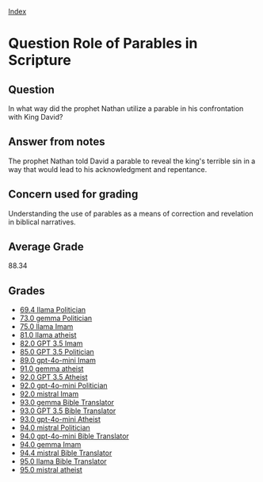 
[Index](../../index.md)
# Question Role of Parables in Scripture
## Question
In what way did the prophet Nathan utilize a parable in his confrontation with King David?

## Answer from notes
The prophet Nathan told David a parable to reveal the king's terrible sin in a way that would lead to his acknowledgment and repentance.

## Concern used for grading
Understanding the use of parables as a means of correction and revelation in biblical narratives.

## Average Grade
88.34

## Grades
 * [69.4 llama Politician](../answers/llama_Politician/Role_of_Parables_in_Scripture.md)
 * [73.0 gemma Politician](../answers/gemma_Politician/Role_of_Parables_in_Scripture.md)
 * [75.0 llama Imam](../answers/llama_Imam/Role_of_Parables_in_Scripture.md)
 * [81.0 llama atheist](../answers/llama_atheist/Role_of_Parables_in_Scripture.md)
 * [82.0 GPT 3.5 Imam](../answers/GPT_3.5_Imam/Role_of_Parables_in_Scripture.md)
 * [85.0 GPT 3.5 Politician](../answers/GPT_3.5_Politician/Role_of_Parables_in_Scripture.md)
 * [89.0 gpt-4o-mini Imam](../answers/gpt-4o-mini_Imam/Role_of_Parables_in_Scripture.md)
 * [91.0 gemma atheist](../answers/gemma_atheist/Role_of_Parables_in_Scripture.md)
 * [92.0 GPT 3.5 Atheist](../answers/GPT_3.5_Atheist/Role_of_Parables_in_Scripture.md)
 * [92.0 gpt-4o-mini Politician](../answers/gpt-4o-mini_Politician/Role_of_Parables_in_Scripture.md)
 * [92.0 mistral Imam](../answers/mistral_Imam/Role_of_Parables_in_Scripture.md)
 * [93.0 gemma Bible Translator](../answers/gemma_Bible_Translator/Role_of_Parables_in_Scripture.md)
 * [93.0 GPT 3.5 Bible Translator](../answers/GPT_3.5_Bible_Translator/Role_of_Parables_in_Scripture.md)
 * [93.0 gpt-4o-mini Atheist](../answers/gpt-4o-mini_Atheist/Role_of_Parables_in_Scripture.md)
 * [94.0 mistral Politician](../answers/mistral_Politician/Role_of_Parables_in_Scripture.md)
 * [94.0 gpt-4o-mini Bible Translator](../answers/gpt-4o-mini_Bible_Translator/Role_of_Parables_in_Scripture.md)
 * [94.0 gemma Imam](../answers/gemma_Imam/Role_of_Parables_in_Scripture.md)
 * [94.4 mistral Bible Translator](../answers/mistral_Bible_Translator/Role_of_Parables_in_Scripture.md)
 * [95.0 llama Bible Translator](../answers/llama_Bible_Translator/Role_of_Parables_in_Scripture.md)
 * [95.0 mistral atheist](../answers/mistral_atheist/Role_of_Parables_in_Scripture.md)
